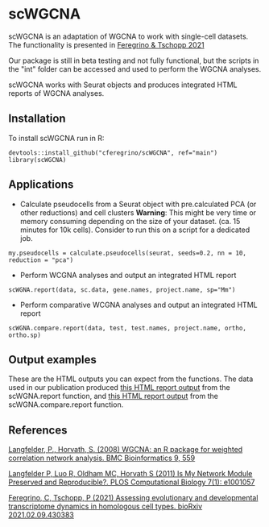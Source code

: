 # scWGCNA
scWGCNA is an adaptation of WGCNA to work with single-cell datasets.
The functionality is presented in  <a href="https://doi.org/10.1101/2021.02.09.430383" target="_blank">Feregrino & Tschopp 2021</a>

Our package is still in beta testing and not fully functional, but the scripts in the "int" folder can be accessed and used to perform the WGCNA analyses.

scWGCNA works with Seurat objects and produces integrated HTML reports of WGCNA analyses.

## Installation

To install scWGCNA run in R:
```
devtools::install_github("cferegrino/scWGCNA", ref="main")
library(scWGCNA)

```

## Applications
* Calculate pseudocells from a Seurat object with pre.calculated PCA (or other reductions) and cell clusters
**Warning**: This might be very time or memory consuming depending on the size of your dataset. (ca. 15 minutes for 10k cells). Consider to run this on a script for a dedicated job.
```
my.pseudocells = calculate.pseudocells(seurat, seeds=0.2, nn = 10, reduction = "pca")
```
* Perform WCGNA analyses and output an integrated HTML report
```
scWGNA.report(data, sc.data, gene.names, project.name, sp="Mm")
```
* Perform comparative WCGNA analyses and output an integrated HTML report
```
scWGNA.compare.report(data, test, test.names, project.name, ortho, ortho.sp)
```

## Output examples
These are the HTML outputs you can expect from the functions.
The data used in our publication produced [this HTML report output](https://htmlpreview.github.io/?https://github.com/CFeregrino/scWGCNA/blob/main/HTMLexamples/WGCNA_report_E15test3_080421.html) from the scWGNA.report function, and [this HTML report output](https://htmlpreview.github.io/?https://github.com/CFeregrino/scWGCNA/blob/main/HTMLexamples/WGNA_comparative_E15.nb.html) from the scWGNA.compare.report function.

## References

<a href="https://bmcbioinformatics.biomedcentral.com/articles/10.1186/1471-2105-9-559" target="_blank">Langfelder, P., Horvath, S. (2008) WGCNA: an R package for weighted correlation network analysis. BMC Bioinformatics 9, 559</a>

<a href="https://journals.plos.org/ploscompbiol/article?id=10.1371/journal.pcbi.1001057" target="_blank">Langfelder P, Luo R, Oldham MC, Horvath S (2011) Is My Network Module Preserved and Reproducible?. PLOS Computational Biology 7(1): e1001057</a>

<a href="https://doi.org/10.1101/2021.02.09.430383" target="_blank">Feregrino, C, Tschopp, P (2021) Assessing evolutionary and developmental transcriptome dynamics in homologous cell types. bioRxiv 2021.02.09.430383</a>

